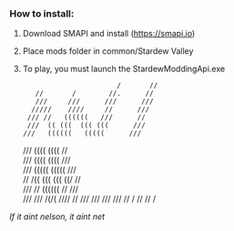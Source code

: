 ### How to install:

1. Download SMAPI and install (https://smapi.io)
2. Place mods folder in common/Stardew Valley
3. To play, you must launch the StardewModdingApi.exe


                                          
                              /       //  
          //       /        //.      //   
          ///     ///      ///      ///  
         /////    ////     //      ///     
        /// //   ((((((   ///      //      
        ///  (( (((  ((( (((      ///     
       ///   ((((((   (((((      ///     
      ///     ((((     ((((      //      
      ///     ((((     ((((     ///       
     ///      (((((    (((((   ///         
     //      /(( (((  ((( ((/  //         
    ///      //   ((((((   // ///      
   ///      ///    /(/(     ////
   //      ///      ///     ///
  ///      //        /       //
 //       /

*If it aint nelson, it aint net*